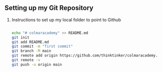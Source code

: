 ## Setting up my Git Repository

1. Instructions to set up my local folder to point to Github

    ```bash
    
    echo "# colmaracademy" >> README.md
    git init
    git add README.md
    git commit -m "first commit"
    git branch -M main
    git remote add origin https://github.com/thinktinker/colmaracademy.git
    git remote -v
    git push -u origin main

    ```
